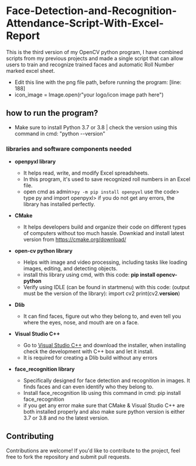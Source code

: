 # Face-Detection-and-Recognition-Attendance-Script-With-Excel-Report
This is the third version of my OpenCV python program, I have combined scripts from my previous projects and made a single script that can allow users to train and recognize trained faces and automatic Roll Number marked excel sheet. 

- Edit this line with the png file path, before running the program: [line: 188]
- icon_image = Image.open(r"your logo/icon image path here")

## how to run the program?

- Make sure to install Python 3.7 or 3.8 | check the version using this command in cmd: "python --version"

### libraries and software components needed
       
- ******openpyxl library******
    - It helps read, write, and modify Excel spreadsheets.
    - In this program, it's used to save recognized roll numbers in an Excel file.
    - open cmd as admin>`py -m pip install openpyxl` use the code> type py and import openpyxl> if you do not get any errors, the library has installed perfectly.
    
- **CMake**
    - It helps developers build and organize their code on different types of computers without too much hassle. Downkiad and install latest version from https://cmake.org/download/
- **open-cv python library**
    - Helps with image and video processing, including tasks like loading images, editing, and detecting objects.
    - install this library using cmd, with this code: 
    **pip install opencv-python**
    - Verify using IDLE (can be found in startmenu) with this code: (output must be the version of the library):
    import cv2
    print(cv2.__version__)
- **Dlib**
    - It can find faces, figure out who they belong to, and even tell you where the eyes, nose, and mouth are on a face.
- **Visual Studio C++**
    - Go to [Visual Studio C++](https://visualstudio.microsoft.com/vs/features/cplusplus/) and download the installer, when installing check the development with C++ box and let it install.
    - It is required for creating a Dlib build without any errors
- **face_recognition library**
    - Specifically designed for face detection and recognition in images. It finds faces and can even identify who they belong to.
    - Install face_recognition lib using this command in cmd: pip install face_recognition
    - if you get any error make sure that CMake & Visual Studio C++ are both installed properly and also make sure python version is either 3.7 or 3.8 and no the latest version.

## Contributing
Contributions are welcome! If you'd like to contribute to the project, feel free to fork the repository and submit pull requests.

